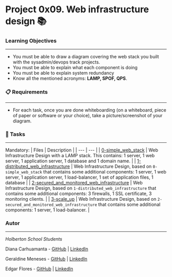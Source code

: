# Project 0x09. Web infrastructure design 📚

### Learning Objectives
***
* You must be able to draw a diagram covering the web stack you built with the sysadmin/devops track projects.
* You must be able to explain what each component is doing
* You must be able to explain system redundancy
* Know all the mentioned acronyms: **LAMP, SPOF, QPS**.

### 📋 Requirements
***
* For each task, once you are done whiteboarding (on a whiteboard, piece of paper or software or your choice), take a picture/screenshot of your diagram.

### 🎯 Tasks
***
Mandatory:
| Files | Description |
| --- | --- |
| [0-simple_web_stack]() | Web Infrastructure Design with a LAMP stack. This contains: 1 server, 1 web server, 1 application server, 1 database and 1 domain name. |
| [1-distributed_web_infrastructure]() | Web Infrastructure Design, based on `0-simple_web_stack` that contains some additional components: 1 server, 1 web server, 1 application server, 1 load-balancer, 1 set of application files, 1 database |
| [2-secured_and_monitored_web_infrastructure]() | Web Infrastructure Design, based on `1-distributed_web_infrastructure` that contains some additional components: 3 firewalls, 1 SSL certificate, 3 monitoring clients. |
| [3-scale_up]() | Web Infrastructure Design, based on `2-secured_and_monitored_web_infrastructure` that contains some additional components: 1 server, 1 load-balancer. |

### Autor
***
*Holberton School Students*

Diana Carhuamanta - [GitHub](https://github.com/CarolinaDCode) | [LinkedIn](https://www.linkedin.com/in/diana-carhuamanta-824742165/)

Geraldine Meneses - [GitHub](https://github.com/nitaly31) | [LinkedIn](https://www.linkedin.com/in/geraldine-meneses/)

Edgar Flores - [GitHub](https://github.com/zye7ert) | [LinkedIn](https://www.linkedin.com/in/edgar-flores-apaza-1a091b140/)